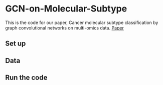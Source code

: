 # GCN-on-Molecular-Subtype
This is the code for our paper, Cancer molecular subtype classification by graph convolutional networks on multi-omics data. [Paper](https://dl.acm.org/doi/abs/10.1145/3459930.3469542)

## Set up

## Data

## Run the code
